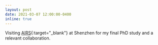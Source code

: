 ```yaml
---
layout: post
date: 2021-03-07 12:00:00-0400
inline: true
---
```


Visiting [AIRS](https://airs.cuhk.edu.cn/en){:target="\_blank"} at Shenzhen for my final PhD study and a relevant collaboration.
